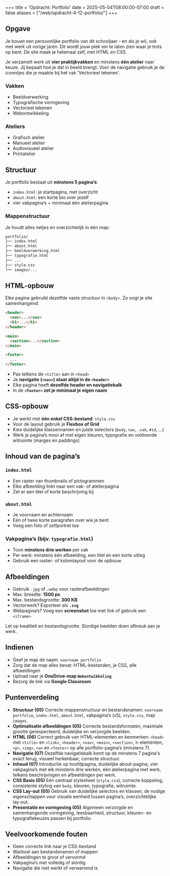 +++
title = 'Opdracht: Portfolio'
date = 2025-05-04T08:00:00-07:00
draft = false
aliases = ["/web/opdracht-4-12-portfolio/"]
+++

## Opgave

Je bouwt een persoonlijke portfolio van dit schooljaar - en als je wil, ook met werk uit vorige jaren. Dit wordt jouw plek om te laten zien waar je trots op bent. De site maak je helemaal zelf, met HTML en CSS.

Je verzamelt werk uit **vier praktijkvakken** en minstens **één atelier** naar keuze. Jij bepaalt hoe je dat in beeld brengt. Voor de navigatie gebruik je de icoontjes die je maakte bij het vak 'Vectorieel tekenen'. 

### Vakken

- Beeldverwerking  
- Typografische vormgeving  
- Vectorieel tekenen  
- Webontwikkeling  

### Ateliers

- Grafisch atelier  
- Manueel atelier  
- Audiovisueel atelier  
- Printatelier  

## Structuur

Je portfolio bestaat uit **minstens 5 pagina’s**:

- `index.html`: je startpagina, met overzicht
- `about.html`: een korte bio over jezelf
- vier vakpagina’s + minimaal één atelierpagina

### Mappenstructuur

Je houdt alles netjes en overzichtelijk in één map:

```txt
portfolio/
├── index.html
├── about.html
├── beeldverwerking.html
├── typografie.html
├── ...
├── style.css
└── images/...
```

## HTML-opbouw

Elke pagina gebruikt dezelfde vaste structuur in `<body>`. Zo oogt je site samenhangend:

```html
<header>
  <nav>...</nav>
  <h1>...</h1>
</header>

<main>
  <section>...</section>
</main>

<footer>
  ...
</footer>
```

- Pas telkens de `<title>` aan in `<head>`
- Je **navigatie (`<nav>`) staat altijd in de `<header>`**
- Elke pagina heeft **dezelfde header en navigatiebalk**
- In de **`<footer>` zet je minimaal je eigen naam**

## CSS-opbouw

- Je werkt met **één enkel CSS-bestand**: `style.css`
- Voor de layout gebruik je **Flexbox of Grid**
- Kies duidelijke klassennamen en juiste selectors (`body`, `nav`, `.vak`, `#id`, ...)
- Werk je pagina’s mooi af met eigen kleuren, typografie en voldoende witruimte (marges en paddings)

## Inhoud van de pagina’s

### `index.html`

- Een raster van thumbnails of pictogrammen
- Elke afbeelding linkt naar een vak- of atelierpagina
- Zet er een titel of korte beschrijving bij

### `about.html`

- Je voornaam en achternaam
- Eén of twee korte paragrafen over wie je bent
- Voeg een foto of zelfportret toe

### Vakpagina’s (bijv. `typografie.html`)

- Toon **minstens drie werken** per vak
- Per werk: minstens één afbeelding, een titel en een korte uitleg
- Gebruik een raster- of kolomlayout voor de opbouw

## Afbeeldingen

- Gebruik `.jpg` of `.webp` voor rasterafbeeldingen
- Max. breedte: **1500 px**
- Max. bestandsgrootte: **300 KB**
- Vectorwerk? Exporteer als **`.svg`**
- Webpagina’s? Voeg een **screenshot** toe met link of gebruik een `<iframe>`

Let op kwaliteit en bestandsgrootte. Slordige beelden doen afbreuk aan je werk.

## Indienen

- Geef je map de naam: `voornaam portfolio`
- Zorg dat de map alles bevat: HTML-bestanden, je CSS, alle afbeeldingen
- Upload naar je **OneDrive-map `Webontwikkeling`**
- Bezorg de link via **Google Classroom**

## Puntenverdeling

- **Structuur (05)** Correcte mappenstructuur en bestandsnamen: `voornaam portfolio`, `index.html`, `about.html`, vakpagina’s (x5), `style.css`, map `images`.
- **Optimalisatie afbeeldingen (05)** Correcte bestandsformaten, maximale grootte gerespecteerd, duidelijke en verzorgde beelden. 
- **HTML (06)** Correct gebruik van HTML-elementen en kenmerken: `<head>` met `<title>` en `<link>`, `<header>`, `<nav>`, `<main>`, `<section>`, `h`-elementen, `<p>`, `<img>`, `<a>` en `<footer>` op alle portfolio-pagina’s (minstens 7). 
- **Navigatie (07)** Dezelfde navigatiebalk komt op de minstens 7 pagina's exact terug, visueel herkenbaar, correcte structuur.
- **Inhoud (07)** Introductie op hoofdpagina, duidelijke about-pagina, vier vakpagina’s met elk minstens drie werken, één atelierpagina met werk, telkens beschrijvingen en afbeeldingen per werk.
- **CSS Basis (05)** Eén centraal stylesheet (`style.css`), correcte koppeling, consistente styling van `body`, kleuren, typografie, witruimte.
- **CSS Lay-out (05)** Gebruik van duidelijke selectors en klassen, de nodige eigenschappen voor visuele eenheid tussen pagina’s, overzichtelijke lay-out.
- **Presentatie en vormgeving (05)** Algemeen verzorgde en samenhangende vormgeving, leesbaarheid, structuur, kleuren- en typografiekeuzes passen bij portfolio.

## Veelvoorkomende fouten

- Geen correcte link naar je CSS-bestand
- Warboel aan bestandsnamen of mappen
- Afbeeldingen te groot of vervormd
- Vakpagina’s niet volledig of slordig
- Navigatie die niet werkt of verwarrend is